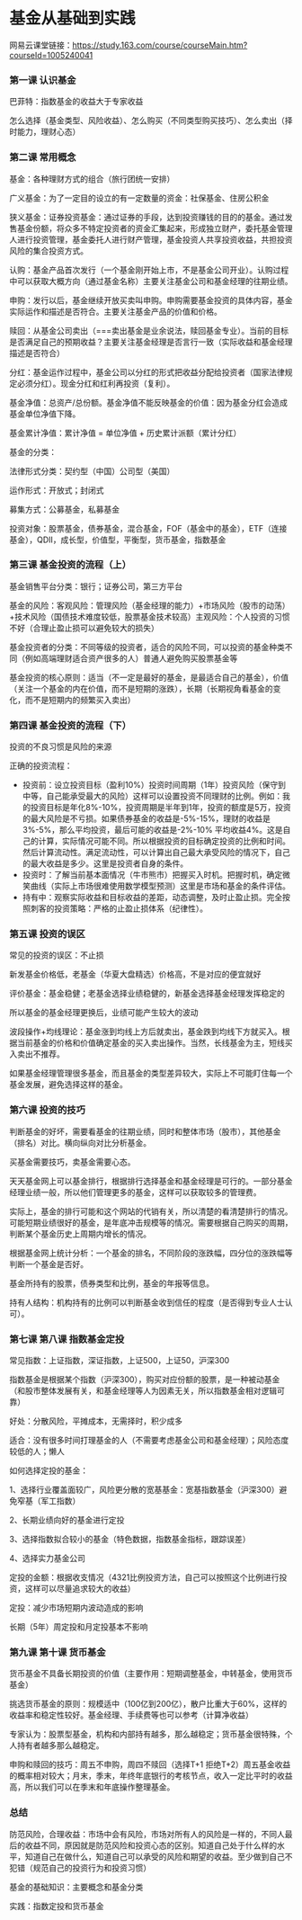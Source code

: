 # 基金从基础到实践

网易云课堂链接：https://study.163.com/course/courseMain.htm?courseId=1005240041

### 第一课 认识基金

巴菲特：指数基金的收益大于专家收益

怎么选择（基金类型、风险收益）、怎么购买（不同类型购买技巧）、怎么卖出（择时能力，理财心态）

### 第二课 常用概念

基金：各种理财方式的组合（旅行团统一安排）

广义基金：为了一定目的设立的有一定数量的资金：社保基金、住房公积金

狭义基金：证券投资基金：通过证券的手段，达到投资赚钱的目的的基金。通过发售基金份额，将众多不特定投资者的资金汇集起来，形成独立财产，委托基金管理人进行投资管理，基金委托人进行财产管理，基金投资人共享投资收益，共担投资风险的集合投资方式。

认购：基金产品首次发行（一个基金刚开始上市，不是基金公司开业）。认购过程中可以获取大概方向（通过基金名称）主要关注基金公司和基金经理的往期业绩。

申购：发行以后，基金继续开放买卖叫申购。申购需要基金投资的具体内容，基金实际运作和描述是否符合。主要关注基金产品的价值和价格。

赎回：从基金公司卖出（===卖出基金是业余说法，赎回基金专业）。当前的目标是否满足自己的预期收益？主要关注基金经理是否言行一致（实际收益和基金经理描述是否符合）

分红：基金运作过程中，基金公司以分红的形式把收益分配给投资者（国家法律规定必须分红）。现金分红和红利再投资（复利）。

基金净值：总资产/总份额。基金净值不能反映基金的价值：因为基金分红会造成基金单位净值下降。

基金累计净值：累计净值 = 单位净值 + 历史累计派额（累计分红）

基金的分类：

法律形式分类：契约型（中国）公司型（美国）

运作形式：开放式；封闭式

募集方式：公募基金，私募基金

投资对象：股票基金，债券基金，混合基金，FOF（基金中的基金），ETF（连接基金），QDII，成长型，价值型，平衡型，货币基金，指数基金

### 第三课 基金投资的流程（上）

基金销售平台分类：银行；证券公司，第三方平台

基金的风险：客观风险：管理风险（基金经理的能力）+市场风险（股市的动荡）+技术风险（国债技术难度较低，股票基金技术较高）主观风险：个人投资的习惯不好（合理止盈止损可以避免较大的损失）

基金投资者的分类：不同等级的投资者，适合的风险不同，可以投资的基金种类不同（例如高端理财适合资产很多的人）普通人避免购买股票基金等

基金投资的核心原则：适当（不一定是最好的基金，是最适合自己的基金），价值（关注一个基金的内在价值，而不是短期的涨跌），长期（长期视角看基金的变化，而不是短期内的频繁买入卖出）

### 第四课 基金投资的流程（下）

投资的不良习惯是风险的来源

正确的投资流程：

- 投资前：设立投资目标（盈利10%）投资时间周期（1年）投资风险（保守到中等，自己能承受最大的风险）这样可以设置投资不同理财的比例。例如：我的投资目标是年化8%-10%，投资周期是半年到1年，投资的额度是5万，投资的最大风险是不亏损。如果债券基金的收益是-5%-15%，理财的收益是3%-5%，那么平均投资，最后可能的收益是-2%-10% 平均收益4%。这是自己的计算，实际情况可能不同。所以根据投资的目标确定投资的比例和时间。然后计算流动性。满足流动性，可以计算出自己最大承受风险的情况下，自己的最大收益是多少。这里是投资者自身的条件。
- 投资时：了解当前基本面情况（牛市熊市）把握买入时机。把握时机，确定微笑曲线（实际上市场很难使用数学模型预测）这里是市场和基金的条件评估。
- 持有中：观察实际收益和目标收益的差距，动态调整，及时止盈止损。完全按照刺客的投资策略：严格的止盈止损体系（纪律性）。

### 第五课 投资的误区

常见的投资的误区：不止损	

新发基金价格低，老基金（华夏大盘精选）价格高，不是对应的便宜就好

评价基金：基金稳健；老基金选择业绩稳健的，新基金选择基金经理发挥稳定的

所以基金的基金经理更换后，业绩可能产生较大的波动

波段操作+均线理论：基金涨到均线上方后就卖出，基金跌到均线下方就买入。根据当前基金的价格和价值确定基金的买入卖出操作。当然，长线基金为主，短线买入卖出不推荐。

如果基金经理管理很多基金，而且基金的类型差异较大，实际上不可能盯住每一个基金发展，避免选择这样的基金。

### 第六课 投资的技巧

判断基金的好坏，需要看基金的往期业绩，同时和整体市场（股市），其他基金（排名）对比。横向纵向对比分析基金。

买基金需要技巧，卖基金需要心态。

天天基金网上可以基金排行，根据排行选择基金和基金经理是可行的。一部分基金经理业绩一般，所以他们管理更多的基金，这样可以获取较多的管理费。

实际上，基金的排行可能和这个网站的代销有关，所以清楚的看清楚排行的情况。可能短期业绩很好的基金，是年底冲击规模等的情况。需要根据自己购买的周期，判断某个基金历史上周期内增长的情况。

根据基金网上统计分析：一个基金的排名，不同阶段的涨跌幅，四分位的涨跌幅等判断一个基金是否好。

基金所持有的股票，债券类型和比例，基金的年报等信息。

持有人结构：机构持有的比例可以判断基金收到信任的程度（是否得到专业人士认可）。

### 第七课 第八课 指数基金定投

常见指数：上证指数，深证指数，上证500，上证50，沪深300 

指数基金是根据某个指数（沪深300），购买对应份额的股票，是一种被动基金（和股市整体发展有关，和基金经理等人为因素无关，所以指数基金相对逻辑可靠）

好处：分散风险，平摊成本，无需择时，积少成多

适合：没有很多时间打理基金的人（不需要考虑基金公司和基金经理）；风险态度较低的人；懒人

如何选择定投的基金：

1、选择行业覆盖面较广，风险更分散的宽基基金：宽基指数基金（沪深300）避免窄基（军工指数）

2、长期业绩向好的基金进行定投

3、选择指数拟合较小的基金（特色数据，指数基金指标，跟踪误差）

4、选择实力基金公司

定投的金额：根据收支情况（4321比例投资方法，自己可以按照这个比例进行投资，这样可以尽量追求较大的收益）

定投：减少市场短期内波动造成的影响

长期（5年）周定投和月定投基本不影响

### 第九课 第十课 货币基金

货币基金不具备长期投资的价值（主要作用：短期调整基金，中转基金，使用货币基金）

挑选货币基金的原则：规模适中（100亿到200亿），散户比重大于60%，这样的收益率和稳定性较好。基金经理、手续费等也可以参考（计算净收益）

专家认为：股票型基金，机构和内部持有越多，那么越稳定；货币基金很特殊，个人持有者越多那么越稳定。

申购和赎回的技巧：周五不申购，周四不赎回（选择T+1 拒绝T+2）周五基金收益的概率相对较大；月末，季末，年终年底银行的考核节点，收入一定比平时的收益高，所以我们可以在季末和年底操作整理基金。

### 总结

防范风险，合理收益：市场中会有风险，市场对所有人的风险是一样的，不同人最后的收益不同，原因就是防范风险和投资心态的区别。知道自己处于什么样的水平，知道自己在做什么，知道自己可以承受的风险和期望的收益。至少做到自己不犯错（规范自己的投资行为和投资习惯）

基金的基础知识：主要概念和基金分类

实践：指数定投和货币基金

